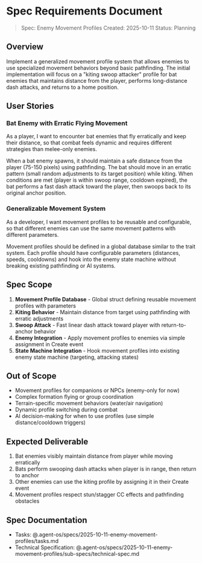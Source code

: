 # Spec Requirements Document

> Spec: Enemy Movement Profiles
> Created: 2025-10-11
> Status: Planning

## Overview

Implement a generalized movement profile system that allows enemies to use specialized movement behaviors beyond basic pathfinding. The initial implementation will focus on a "kiting swoop attacker" profile for bat enemies that maintains distance from the player, performs long-distance dash attacks, and returns to a home position.

## User Stories

### Bat Enemy with Erratic Flying Movement

As a player, I want to encounter bat enemies that fly erratically and keep their distance, so that combat feels dynamic and requires different strategies than melee-only enemies.

When a bat enemy spawns, it should maintain a safe distance from the player (75-150 pixels) using pathfinding. The bat should move in an erratic pattern (small random adjustments to its target position) while kiting. When conditions are met (player is within swoop range, cooldown expired), the bat performs a fast dash attack toward the player, then swoops back to its original anchor position.

### Generalizable Movement System

As a developer, I want movement profiles to be reusable and configurable, so that different enemies can use the same movement patterns with different parameters.

Movement profiles should be defined in a global database similar to the trait system. Each profile should have configurable parameters (distances, speeds, cooldowns) and hook into the enemy state machine without breaking existing pathfinding or AI systems.

## Spec Scope

1. **Movement Profile Database** - Global struct defining reusable movement profiles with parameters
2. **Kiting Behavior** - Maintain distance from target using pathfinding with erratic adjustments
3. **Swoop Attack** - Fast linear dash attack toward player with return-to-anchor behavior
4. **Enemy Integration** - Apply movement profiles to enemies via simple assignment in Create event
5. **State Machine Integration** - Hook movement profiles into existing enemy state machine (targeting, attacking states)

## Out of Scope

- Movement profiles for companions or NPCs (enemy-only for now)
- Complex formation flying or group coordination
- Terrain-specific movement behaviors (water/air navigation)
- Dynamic profile switching during combat
- AI decision-making for when to use profiles (use simple distance/cooldown triggers)

## Expected Deliverable

1. Bat enemies visibly maintain distance from player while moving erratically
2. Bats perform swooping dash attacks when player is in range, then return to anchor
3. Other enemies can use the kiting profile by assigning it in their Create event
4. Movement profiles respect stun/stagger CC effects and pathfinding obstacles

## Spec Documentation

- Tasks: @.agent-os/specs/2025-10-11-enemy-movement-profiles/tasks.md
- Technical Specification: @.agent-os/specs/2025-10-11-enemy-movement-profiles/sub-specs/technical-spec.md
